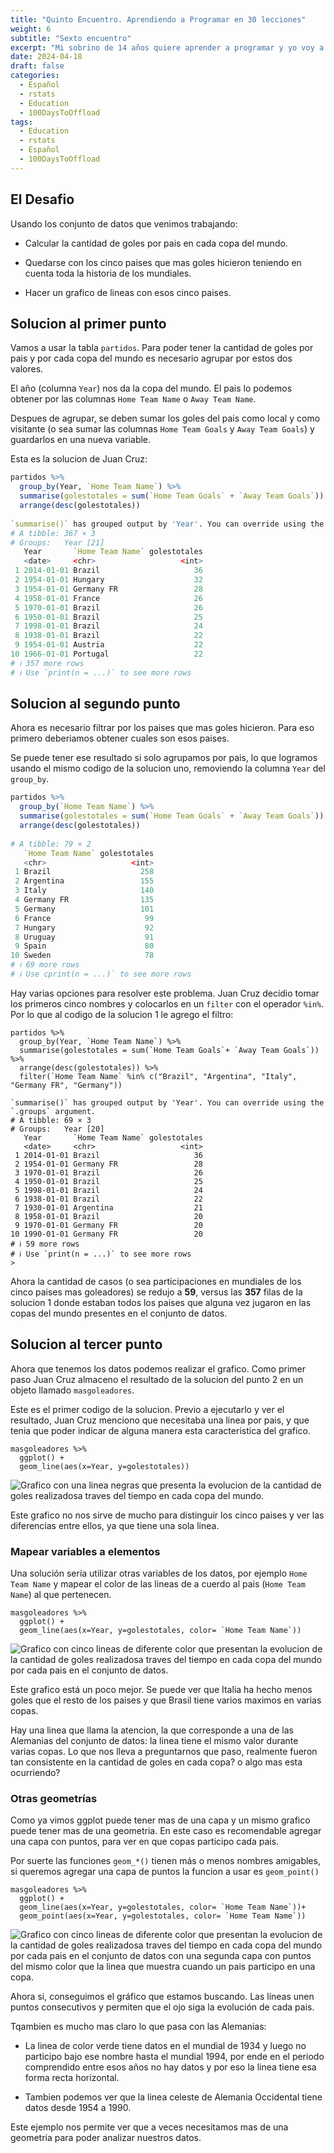 ```yaml
---
title: "Quinto Encuentro. Aprendiendo a Programar en 30 lecciones"
weight: 6
subtitle: "Sexto encuentro"
excerpt: "Mi sobrino de 14 años quiere aprender a programar y yo voy a enseñarle. En esta clase Juan Cruz tuvo el desafio de generar el conjunto de datos necesario para hacer el grafico que le pedi.  La idea fue integrar en un ejercicio mas complejo diferentes conceptos que vimos en las clases 1 a 5."
date: 2024-04-18
draft: false
categories:
  - Español
  - rstats
  - Education
  - 100DaysToOffload
tags: 
  - Education
  - rstats
  - Español
  - 100DaysToOffload
---
```


## El Desafio


Usando los conjunto de datos que venimos trabajando:

* Calcular la cantidad de goles por pais en cada copa del mundo.

* Quedarse con los cinco paises que mas goles hicieron teniendo en cuenta toda la historia de los mundiales.

* Hacer un grafico de lineas con esos cinco paises. 


## Solucion al primer punto

Vamos a usar la tabla `partidos`. Para poder tener la cantidad de goles por pais y por cada copa del mundo es necesario agrupar por estos dos valores. 

El año (columna `Year`) nos da la copa del mundo.  El pais lo podemos obtener por las columnas `Home Team Name` o `Away Team Name`.

Despues de agrupar, se deben sumar los goles del pais como local y como visitante (o sea sumar las columnas `Home Team Goals` y `Away Team Goals`) y guardarlos en una nueva variable.

Esta es la solucion de Juan Cruz:

``` r 
partidos %>%
  group_by(Year, `Home Team Name`) %>%
  summarise(golestotales = sum(`Home Team Goals` + `Away Team Goals`)) %>%
  arrange(desc(golestotales)) 
  
`summarise()` has grouped output by 'Year'. You can override using the `.groups` argument.
# A tibble: 367 × 3
# Groups:   Year [21]
   Year       `Home Team Name` golestotales
   <date>     <chr>                   <int>
 1 2014-01-01 Brazil                     36
 2 1954-01-01 Hungary                    32
 3 1954-01-01 Germany FR                 28
 4 1958-01-01 France                     26
 5 1970-01-01 Brazil                     26
 6 1950-01-01 Brazil                     25
 7 1998-01-01 Brazil                     24
 8 1938-01-01 Brazil                     22
 9 1954-01-01 Austria                    22
10 1966-01-01 Portugal                   22
# ℹ 357 more rows
# ℹ Use `print(n = ...)` to see more rows  
```


## Solucion al segundo punto

Ahora es necesario filtrar por los paises que mas goles hicieron.  Para eso primero deberiamos obtener cuales son esos paises. 

Se puede tener ese resultado si solo agrupamos por pais, lo que logramos usando el mismo codigo de la solucion uno, removiendo la columna `Year` del `group_by`. 

``` r 
partidos %>%
  group_by(`Home Team Name`) %>%
  summarise(golestotales = sum(`Home Team Goals` + `Away Team Goals`)) %>%
  arrange(desc(golestotales)) 
  
# A tibble: 79 × 2
   `Home Team Name` golestotales
   <chr>                   <int>
 1 Brazil                    258
 2 Argentina                 155
 3 Italy                     140
 4 Germany FR                135
 5 Germany                   101
 6 France                     99
 7 Hungary                    92
 8 Uruguay                    91
 9 Spain                      80
10 Sweden                     78
# ℹ 69 more rows
# ℹ Use cprint(n = ...)` to see more rows
```

Hay varias opciones para resolver este problema.  Juan Cruz decidio tomar los primeros cinco nombres y colocarlos en un `filter` con el operador `%in%`.  Por lo que al codigo de la solucion 1 le agrego el filtro: 

```{r}
partidos %>%
  group_by(Year, `Home Team Name`) %>%
  summarise(golestotales = sum(`Home Team Goals`+ `Away Team Goals`)) %>%
  arrange(desc(golestotales)) %>% 
  filter(`Home Team Name` %in% c("Brazil", "Argentina", "Italy", "Germany FR", "Germany"))

`summarise()` has grouped output by 'Year'. You can override using the `.groups` argument.
# A tibble: 69 × 3
# Groups:   Year [20]
   Year       `Home Team Name` golestotales
   <date>     <chr>                   <int>
 1 2014-01-01 Brazil                     36
 2 1954-01-01 Germany FR                 28
 3 1970-01-01 Brazil                     26
 4 1950-01-01 Brazil                     25
 5 1998-01-01 Brazil                     24
 6 1938-01-01 Brazil                     22
 7 1930-01-01 Argentina                  21
 8 1958-01-01 Brazil                     20
 9 1970-01-01 Germany FR                 20
10 1990-01-01 Germany FR                 20
# ℹ 59 more rows
# ℹ Use `print(n = ...)` to see more rows
> 

```

Ahora la cantidad de casos (o sea participaciones en mundiales de los cinco paises mas goleadores) se redujo a **59**, versus las **357** filas de la solucion 1 donde estaban todos los paises que alguna vez jugaron en las copas del mundo presentes en el conjunto de datos.


## Solucion al tercer punto

Ahora que tenemos los datos podemos realizar el grafico.  Como primer paso Juan Cruz almaceno el resultado de la solucion del punto 2 en un objeto llamado `masgoleadores`.

Este es el primer codigo de la solucion.  Previo a ejecutarlo y ver el resultado, Juan Cruz menciono que necesitaba una linea por pais, y que tenia que poder indicar de alguna manera esta caracteristica del grafico.  

```{r}
masgoleadores %>%
  ggplot() +
  geom_line(aes(x=Year, y=golestotales))

```

<img src="linea_1.png" alt="Grafico con una linea negras que presenta la evolucion de la cantidad de goles realizadosa traves del tiempo en cada copa del mundo." />

Este grafico no nos sirve de mucho para distinguir los cinco paises y ver las diferencias entre ellos, ya que tiene una sola linea. 

### Mapear variables a elementos

Una solución sería utilizar otras variables de los datos, por ejemplo `Home Team Name` y mapear el color de las lineas de a cuerdo al pais (`Home Team Name`) al que pertenecen.


```{r}
masgoleadores %>%
  ggplot() +
  geom_line(aes(x=Year, y=golestotales, color= `Home Team Name`))

```

<img src="linea_2.png" alt="Grafico con cinco lineas de diferente color que presentan la evolucion de la cantidad de goles realizadosa traves del tiempo en cada copa del mundo por cada pais en el conjunto de datos." />

Este grafico está un poco mejor. Se puede ver que Italia ha hecho menos goles que el resto de los paises y que Brasil tiene varios maximos en varias copas.  

Hay una linea que llama la atencion, la que corresponde a una de las Alemanias del conjunto de datos: la linea tiene el mismo valor durante varias copas.  Lo que nos lleva a preguntarnos que paso, realmente fueron tan consistente en la cantidad de goles en cada copa? o algo mas esta ocurriendo?  

###  Otras geometrías

Como ya vimos ggplot puede tener mas de una capa y un mismo grafico puede tener mas de una geometria. En este caso es recomendable agregar una capa con puntos, para ver en que copas participo cada pais. 

Por suerte las funciones `geom_*()` tienen más o menos nombres amigables, si queremos agregar una capa de puntos la funcion a usar es `geom_point()`

```{r}
masgoleadores %>%
  ggplot() +
  geom_line(aes(x=Year, y=golestotales, color= `Home Team Name`))+
  geom_point(aes(x=Year, y=golestotales, color= `Home Team Name`))

```

<img src="linea_3.png" alt="Grafico con cinco lineas de diferente color que presentan la evolucion de la cantidad de goles realizadosa traves del tiempo en cada copa del mundo por cada pais en el conjunto de datos con una segunda capa con puntos del mismo color que la linea que muestra cuando un pais participo en una copa." />

Ahora si, conseguimos el gráfico que estamos buscando. Las líneas unen puntos consecutivos y permiten que el ojo siga la evolución de cada pais.

Tqambien es mucho mas claro lo que pasa con las Alemanias:

* La linea de color verde tiene datos en el mundial de 1934 y luego no participo bajo ese nombre hasta el mundial 1994, por ende en el periodo comprendido entre esos años no hay datos y por eso la linea tiene esa forma recta horizontal. 

* Tambien podemos ver que la linea celeste de Alemania Occidental tiene datos desde 1954 a 1990.


Este ejemplo nos permite ver que a veces necesitamos mas de una geometria para poder analizar nuestros datos. 
